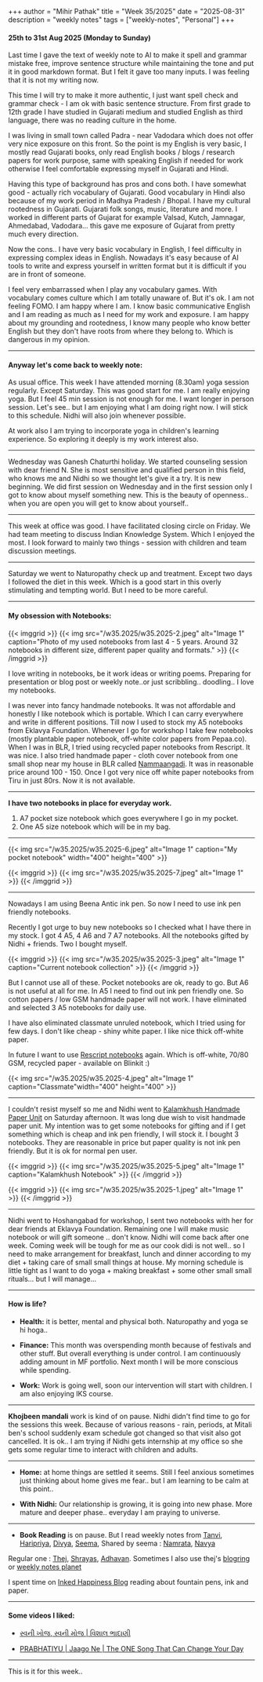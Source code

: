 +++
author = "Mihir Pathak"
title = "Week 35/2025"
date = "2025-08-31"
description = "weekly notes"
tags = ["weekly-notes", "Personal"]
+++

#### 25th to 31st Aug 2025 (Monday to Sunday)

Last time I gave the text of weekly note to AI to make it spell and grammar mistake free, improve sentence structure while maintaining the tone and put it in good markdown format. But I felt it gave too many inputs. I was feeling that it is not my writing now. 

This time I will try to make it more authentic, I just want spell check and grammar check - I am ok with basic sentence structure. From first grade to 12th grade I have studied in Gujarati medium and studied English as third language, there was no reading culture in the home. 

I was living in small town called Padra - near Vadodara which does not offer very nice exposure on this front. So the point is my English is very basic, I mostly read Gujarati books, only read English books / blogs / research papers for work purpose, same with speaking English if needed for work otherwise I feel comfortable expressing myself in Gujarati and Hindi. 

Having this type of background has pros and cons both. I have somewhat good - actually rich vocabulary of Gujarati. Good vocabulary in Hindi also because of my work period in Madhya Pradesh / Bhopal. I have my cultural rootedness in Gujarati. Gujarati folk songs, music, literature and more. I worked in different parts of Gujarat for example Valsad, Kutch, Jamnagar, Ahmedabad, Vadodara... this gave me exposure of Gujarat from pretty much every direction. 

Now the cons.. I have very basic vocabulary in English, I feel difficulty in expressing complex ideas in English. Nowadays it's easy because of AI tools to write and express yourself in written format but it is difficult if you are in front of someone.

I feel very embarrassed when I play any vocabulary games. With vocabulary comes culture which I am totally unaware of. But it's ok. I am not feeling FOMO. I am happy where I am. I know basic communicative English and I am reading as much as I need for my work and exposure. I am happy about my grounding and rootedness, I know many people who know better English but they don't have roots from where they belong to. Which is dangerous in my opinion.

---

#### Anyway let's come back to weekly note:

As usual office. This week I have attended morning (8.30am) yoga session regularly. Except Saturday. 
This was good start for me. I am really enjoying yoga. But I feel 45 min session is not enough for me. I want longer in person session. Let's see.. but I am enjoying what I am doing right now. I will stick to this schedule. Nidhi will also join whenever possible. 

At work also I am trying to incorporate yoga in children's learning experience. So exploring it deeply is my work interest also. 

---

Wednesday was Ganesh Chaturthi holiday. We started counseling session with dear friend N. She is most sensitive and qualified person in this field, who knows me and Nidhi so we thought let's give it a try. It is new beginning. We did first session on Wednesday and in the first session only I got to know about myself something new. This is the beauty of openness.. when you are open you will get to know about yourself..

---

This week at office was good. I have facilitated closing circle on Friday. We had team meeting to discuss Indian Knowledge System. Which I enjoyed the most. I look forward to mainly two things - session with children and team discussion meetings.

---

Saturday we went to Naturopathy check up and treatment. Except two days I followed the diet in this week. Which is a good start in this overly stimulating and tempting world. But I need to be more careful.

---

#### My obsession with Notebooks:

{{< imggrid >}}
{{< img src="/w35.2025/w35.2025-2.jpeg" alt="Image 1" caption="Photo of my used notebooks from last 4 - 5 years. Around 32 notebooks in different size, different paper quality and formats." >}}
{{< /imggrid >}}

I love writing in notebooks, be it work ideas or writing poems. Preparing for presentation or blog post or weekly note..or just scribbling.. doodling.. I love my notebooks. 

I was never into fancy handmade notebooks. It was not affordable and honestly I like notebook which is portable. Which I can carry everywhere and write in different positions. Till now I used to stock my A5 notebooks from Eklavya Foundation. Whenever I go for workshop I take few notebooks (mostly plantable paper notebook, off-white color papers from Pepaa.co). When I was in BLR, I tried using recycled paper notebooks from Rescript. It was nice. I also tried handmade paper - cloth cover notebook from one small shop near my house in BLR called [Nammaangadi](https://www.concernedforworkingchildren.org/enabling-adults/artisans-and-craftspersons/). It was in reasonable price around 100 - 150. Once I got very nice off white paper notebooks from Tiru in just 80rs. Now it is not available. 

---

**I have two notebooks in place for everyday work.**

1. A7 pocket size notebook which goes everywhere I go in my pocket. 
2. One A5 size notebook which will be in my bag.

---

{{< img src="/w35.2025/w35.2025-6.jpeg" alt="Image 1" caption="My pocket notebook" width="400" height="400" >}}


{{< imggrid >}}
{{< img src="/w35.2025/w35.2025-7.jpeg" alt="Image 1" >}}
{{< /imggrid >}}

---

Nowadays I am using Beena Antic ink pen. So now I need to use ink pen friendly notebooks. 

Recently I got urge to buy new notebooks so I checked what I have there in my stock. I got 4 A5, 4 A6 and 7 A7 notebooks. All the notebooks gifted by Nidhi + friends. Two I bought myself. 

{{< imggrid >}}
{{< img src="/w35.2025/w35.2025-3.jpeg" alt="Image 1" caption="Current notebook collection" >}}
{{< /imggrid >}}

But I cannot use all of these. Pocket notebooks are ok, ready to go. But A6 is not useful at all for me. In A5 I need to find out ink pen friendly one. So cotton papers / low GSM handmade paper will not work. I have eliminated and selected 3 A5 notebooks for daily use. 

I have also eliminated classmate unruled notebook, which I tried using for few days. I don't like cheap - shiny white paper. I like nice thick off-white paper. 

In future I want to use [Rescript notebooks](https://www.rescript.in/?srsltid=AfmBOorVrgj4kqG322RJVqCgAAf8NkFOxEeke3y5q847bTjBV0IT5RiD) again. Which is off-white, 70/80 GSM, recycled paper - available on Blinkit :) 

{{< img src="/w35.2025/w35.2025-4.jpeg" alt="Image 1" caption="Classmate"width="400" height="400" >}}

---

I couldn't resist myself so me and Nidhi went to [Kalamkhush Handmade Paper Unit](https://curlytales.com/when-in-ahmedabad-visit-kalamkhush-handmade-paper-centre-and-see-how-handmade-paper-is-made/) on Saturday afternoon. It was long due wish to visit handmade paper unit. My intention was to get some notebooks for gifting and if I get something which is cheap and ink pen friendly, I will stock it. I bought 3 notebooks. They are reasonable in price but paper quality is not ink pen friendly. But it is ok for normal pen user. 

{{< imggrid >}}
{{< img src="/w35.2025/w35.2025-5.jpeg" alt="Image 1" caption="Kalamkhush Notebook" >}}
{{< /imggrid >}}

{{< imggrid >}}
{{< img src="/w35.2025/w35.2025-1.jpeg" alt="Image 1" >}}
{{< /imggrid >}}

---

Nidhi went to Hoshangabad for workshop, I sent two notebooks with her for dear friends at Eklavya Foundation. Remaining one I will make music notebook or will gift someone .. don't know. Nidhi will come back after one week. Coming week will be tough for me as our cook didi is not well.. so I need to make arrangement for breakfast, lunch and dinner according to my diet + taking care of small small things at house. My morning schedule is little tight as I want to do yoga + making breakfast + some other small small rituals... but I will manage... 

---

#### How is life?

- **Health:** it is better, mental and physical both. Naturopathy and yoga se hi hoga.. 

- **Finance:** This month was overspending month because of festivals and other stuff. But overall everything is under control. I am continuously adding amount in MF portfolio. Next month I will be more conscious while spending.

- **Work:** Work is going well, soon our intervention will start with children. I am also enjoying IKS course. 

---

**Khojbeen mandali** work is kind of on pause. Nidhi didn't find time to go for the sessions this week. Because of various reasons - rain, periods, at Mitali ben's school suddenly exam schedule got changed so that visit also got cancelled.
It is ok.. I am trying if Nidhi gets internship at my office so she gets some regular time to interact with children and adults. 

---

- **Home:** at home things are settled it seems. Still I feel anxious sometimes just thinking about home gives me fear.. but I am learning to be calm at this point.. 

- **With Nidhi:** Our relationship is growing, it is going into new phase. More mature and deeper phase.. everyday I am praying to universe.

---

- **Book Reading** is on pause. But I read weekly notes from [Tanvi](https://tanvibhakta.mataroa.blog/), [Haripriya](https://blog.haripriya.org/), [Divya](https://divyashivaram.substack.com/), [Seema](https://seemateeta.blogspot.com/search/label/weekly%20notes), Shared by seema : [Namrata](https://namratajots.blogspot.com/2025/08/chit-chat-ft-foggy-brain.html?m=1), [Navya](https://navyasaysso.blogspot.com/2025/05/dear-diary-250525.html?m=1)

Regular one : [Thej](https://thejeshgn.com/), [Shrayas](https://shrayas.com/), [Adhavan](https://adhavansivaraj.xyz/). Sometimes I also use thej's [blogring](https://thejeshgn.com/projects/blogring/) or [weekly notes planet](https://thejeshgn.github.io/weekly-notes-planet/)

I spent time on [Inked Happiness Blog](https://www.inkedhappiness.com/) reading about fountain pens, ink and paper.

---

#### Some videos I liked:

 - [સ્વની ખોજ, સ્વની મોજ | વિશાલ ભાદાણી](https://www.youtube.com/watch?v=VXfYjvqIVBI)
 
 - [PRABHATIYU | Jaago Ne | The ONE Song That Can Change Your Day](https://www.youtube.com/watch?v=EtZcFenrQB0)

---

This is it for this week..